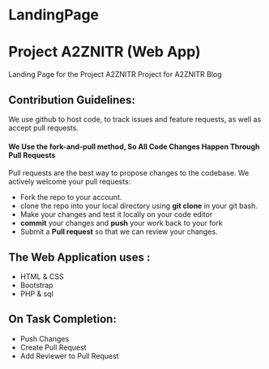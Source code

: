# LandingPage

# Project A2ZNITR (Web App)

Landing Page for the Project A2ZNITR
Project for A2ZNITR Blog

## **Contribution Guidelines:**

We use github to host code, to track issues and feature requests, as well as accept pull requests.

#### We Use the fork-and-pull method, So All Code Changes Happen Through Pull Requests

Pull requests are the best way to propose changes to the codebase. We actively welcome your pull requests:

- Fork the repo to your account.
- clone the repo into your local directory using **git clone** in your git bash.
- Make your changes and test it locally on your code editor
- **commit** your changes and **push** your work back to your fork
- Submit a **Pull request** so that we can review your changes.

## The Web Application uses :

- HTML & CSS
- Bootstrap
- PHP & sql

## On Task Completion:

- Push Changes
- Create Pull Request
- Add Reviewer to Pull Request

